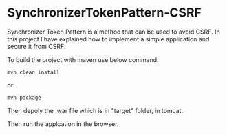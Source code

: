 # SynchronizerTokenPattern-CSRF

Synchronizer Token Pattern is a method that can be used to avoid CSRF. In this project I have explained how to implement a simple application and secure it from CSRF.

To build the project with maven use below command.
```
mvn clean install
```
or
```
mvn package
```
Then depoly the .war file which is in "target" folder, in tomcat.

Then run the applcation in the browser.
